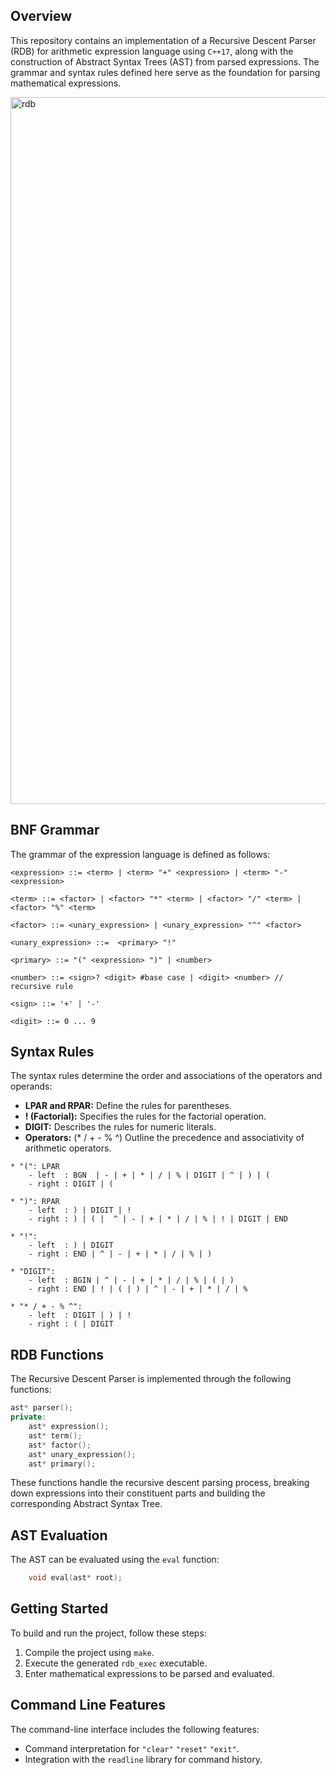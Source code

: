 ## Overview

This repository contains an implementation of a Recursive Descent Parser (RDB) for arithmetic expression language using ```C++17```, along with the construction of Abstract Syntax Trees (AST) from parsed expressions. The grammar and syntax rules defined here serve as the foundation for parsing mathematical expressions.

<img width="1131" alt="rdb" src="https://github.com/joseph-el/Recursive-Descent-Parser-AST/assets/80905157/9bce961c-1f39-4f1b-a196-6f5600b23a85">

## BNF Grammar

The grammar of the expression language is defined as follows:

```plaintext
<expression> ::= <term> | <term> "+" <expression> | <term> "-" <expression>

<term> ::= <factor> | <factor> "*" <term> | <factor> "/" <term> | <factor> "%" <term>

<factor> ::= <unary_expression> | <unary_expression> "^" <factor>

<unary_expression> ::=  <primary> "!"

<primary> ::= "(" <expression> ")" | <number>

<number> ::= <sign>? <digit> #base case | <digit> <number> // recursive rule

<sign> ::= '+' | '-'

<digit> ::= 0 ... 9
```

## Syntax Rules

The syntax rules determine the order and associations of the operators and operands:

- **LPAR and RPAR:** Define the rules for parentheses.
- **! (Factorial):** Specifies the rules for the factorial operation.
- **DIGIT:** Describes the rules for numeric literals.
- **Operators:** (* / + - % ^) Outline the precedence and associativity of arithmetic operators.

```plaintext
* "(": LPAR
    - left  : BGN  | - | + | * | / | % | DIGIT | ^ | ) | (
    - right : DIGIT | (

* ")": RPAR
    - left  : ) | DIGIT | !
    - right : ) | ( |  ^ | - | + | * | / | % | ! | DIGIT | END

* "!":
    - left  : ) | DIGIT
    - right : END | ^ | - | + | * | / | % | )

* "DIGIT":
    - left  : BGIN | ^ | - | + | * | / | % | ( | )
    - right : END | ! | ( | ) | ^ | - | + | * | / | %

* "* / + - % ^":
    - left  : DIGIT | ) | !
    - right : ( | DIGIT
```

## RDB Functions

The Recursive Descent Parser is implemented through the following functions:

```cpp
ast* parser();
private:
    ast* expression();
    ast* term();
    ast* factor();
    ast* unary_expression();
    ast* primary();
```

These functions handle the recursive descent parsing process, breaking down expressions into their constituent parts and building the corresponding Abstract Syntax Tree.

## AST Evaluation

The AST can be evaluated using the `eval` function:

```cpp
    void eval(ast* root);
```

## Getting Started

To build and run the project, follow these steps:

1. Compile the project using `make`.
2. Execute the generated `rdb_exec` executable.
3. Enter mathematical expressions to be parsed and evaluated.

## Command Line Features

The command-line interface includes the following features:

- Command interpretation for `"clear"` `"reset"` `"exit"`.
- Integration with the `readline` library for command history.
